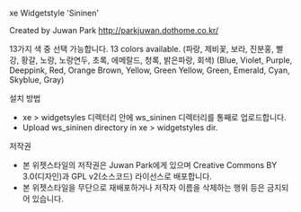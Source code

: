 xe Widgetstyle 'Sininen'

Created by Juwan Park
http://parkjuwan.dothome.co.kr/

13가지 색 중 선택 가능합니다.
13 colors available.
(파랑, 제비꽃, 보라, 진분홍, 빨강, 황갈, 노랑, 노랑연두, 초록, 에메랄드, 청록, 밝은파랑, 회색)
(Blue, Violet, Purple, Deeppink, Red, Orange Brown, Yellow, Green Yellow, Green, Emerald, Cyan, Skyblue, Gray)

설치 방법
* xe > widgetsyles 디렉터리 안에 ws_sininen 디렉터리를 통째로 업로드합니다.
* Upload ws_sininen directory in xe > widgetstyles dir.

저작권
* 본 위젯스타일의 저작권은 Juwan Park에게 있으며 Creative Commons BY 3.0(디자인)과 GPL v2(소스코드) 라이선스로 배포합니다.
* 본 위젯스타일을 무단으로 재배포하거나 저작자 이름을 삭제하는 행위 등은 금지되어 있습니다.
